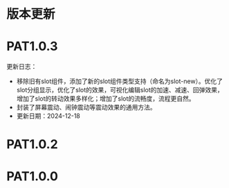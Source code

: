 # 版本更新
# PAT1.0.3
更新日志：
- 移除旧有slot组件，添加了新的slot组件类型支持（命名为slot-new）。优化了slot分组显示，优化了slot的效果，可视化编辑slot的加速、减速、回弹效果，增加了slot的转动效果多样化；增加了slot的流畅度，流程更自然。
- 封装了屏幕震动、闹钟震动等震动效果的通用方法。
- 更新日期：2024-12-18
# PAT1.0.2
# PAT1.0.0